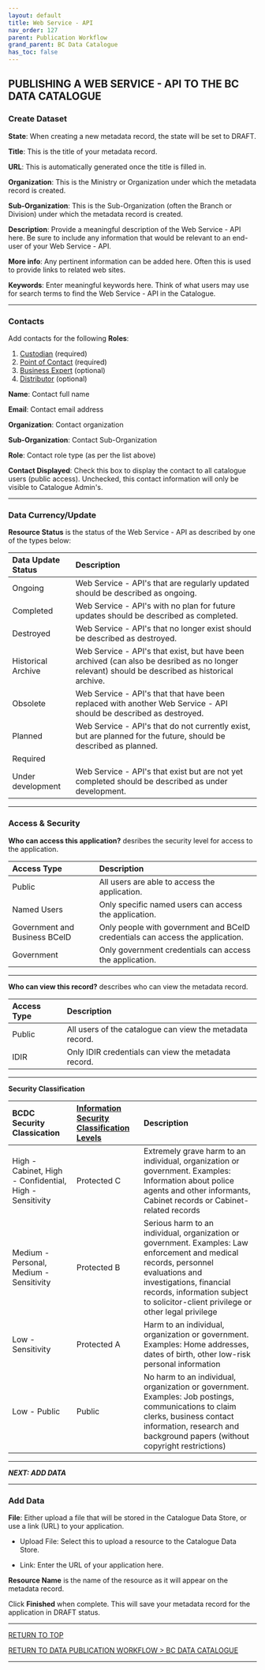 ```yaml
---
layout: default
title: Web Service - API
nav_order: 127
parent: Publication Workflow
grand_parent: BC Data Catalogue
has_toc: false
---
```


## PUBLISHING A WEB SERVICE - API TO THE BC DATA CATALOGUE

### Create Dataset

**State**: When creating a new metadata record, the state will be set to DRAFT. 

**Title**: This is the title of your metadata record.

**URL**: This is automatically generated once the title is filled in.

**Organization**: This is the Ministry or Organization under which the metadata record is created.

**Sub-Organization**: This is the Sub-Organization (often the Branch or Division) under which the metadata record is created.

**Description**: Provide a meaningful description of the Web Service - API here. Be sure to include any information that would be relevant to an end-user of your Web Service - API.

**More info**: Any pertinent information can be added here. Often this is used to provide links to related web sites.

**Keywords**: Enter meaningful keywords here. Think of what users may use for search terms to find the Web Service - API in the Catalogue.

---------------

### **Contacts**

Add contacts for the following **Roles**:
1. [Custodian](./glossary.md/#data_custodian) (required) 
1. [Point of Contact](./glossary.md/#point_of_contact) (required) 
1. [Business Expert](./glossary.md/#business_expert) (optional)
1. [Distributor](./glossary.md/#distributor) (optional) 

**Name**: Contact full name

**Email**: Contact email address

**Organization**: Contact organization

**Sub-Organization**: Contact Sub-Organization

**Role**: Contact role type (as per the list above)

**Contact Displayed**: Check this box to display the contact to all catalogue users (public access). Unchecked, this contact information will only be visible to Catalogue Admin's.

---------------

### **Data Currency/Update**

**Resource Status** is the status of the Web Service - API as described by one of the types below: 
 
|Data Update Status| Description
|:---|:---|
|Ongoing|Web Service - API's that are regularly updated should be described as ongoing.|
|Completed|Web Service - API's with no plan for future updates should be described as completed.
|Destroyed|Web Service - API's that no longer exist should be described as destroyed.|
|Historical Archive|Web Service - API's that exist, but have been archived (can also be desribed as no longer relevant) should be described as historical archive.
|Obsolete|Web Service - API's that that have been replaced with another Web Service - API should be described as destroyed.
|Planned|Web Service - API's that do not currently exist, but are planned for the future, should be described as planned.
|Required| 
|Under development|Web Service - API's that exist but are not yet completed should be described as under development.

---------------

### **Access & Security**

**Who can access this application?** desribes the security level for access to the application.

|Access Type| Description
|:---|:---|
|Public| All users are able to access the application.
|Named Users| Only specific named users can access the application.
|Government and Business BCeID| Only people with government and BCeID credentials can access the application.
|Government| Only government credentials can access the application.

------------------------------

**Who can view this record?** describes who can view the metadata record.

|Access Type| Description
|:---|:---|
|Public | All users of the catalogue can view the metadata record.
|IDIR | Only IDIR credentials can view the metadata record.

------------------------------

**Security Classification**

|BCDC Security Classication| [Information Security Classification Levels](https://www2.gov.bc.ca/assets/gov/government/services-for-government-and-broader-public-sector/information-technology-services/standards-files/information_security_classification_standard_july_17_2018.pdf)| Description
|:---|:---|:---|
|High - Cabinet, High - Confidential, High - Sensitivity|Protected C | Extremely grave harm to an individual, organization or government. Examples: Information about police agents and other informants, Cabinet records or Cabinet-related records
|Medium - Personal, Medium - Sensitivity|Protected B | Serious harm to an individual, organization or government. Examples: Law enforcement and medical records, personnel evaluations and investigations, financial records, information subject to solicitor-client privilege or other legal privilege
|Low - Sensitivity|Protected A | Harm to an individual, organization or government. Examples: Home addresses, dates of birth, other low-risk personal information
|Low - Public|Public|No harm to an individual, organization or government. Examples: Job postings, communications to claim clerks, business contact information, research and background papers (without copyright restrictions)

------------------------------

***NEXT: ADD DATA***

------------------------------

### Add Data

**File**: Either upload a file that will be stored in the Catalogue Data Store, or use a link (URL) to your application.
+ Upload File: Select this to upload a resource to the Catalogue Data Store.

+ Link: Enter the URL of your application here.

**Resource Name** is the name of the resource as it will appear on the metadata record. 

Click **Finished** when complete.  This will save your metadata record for the application in DRAFT status.

------------------------------

[RETURN TO TOP][1]

[RETURN TO DATA PUBLICATION WORKFLOW > BC DATA CATALOGUE][2]

-------------------------------------------------------

[1]: #web-service---api
[2]: ./dps_bcdc_w.md

